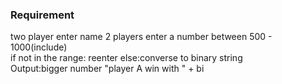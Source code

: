 ### Requirement
two player enter name
2 players enter a number between 500 - 1000(include)  
if not in the range: reenter else:converse to binary string  
Output:bigger number "player A win with " + bi
